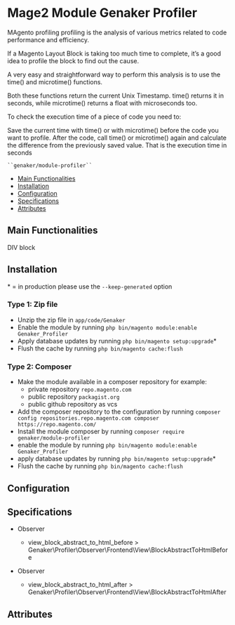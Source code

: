 # Mage2 Module Genaker Profiler

MAgento profiling profiling is the analysis of various metrics related to code performance and efficiency.

If a Magento Layout Block is taking too much time to complete, it’s a good idea to profile the block to find out the cause.

A very easy and straightforward way to perform this analysis is to use the time() and microtime() functions.

Both these functions return the current Unix Timestamp. time() returns it in seconds, while microtime() returns a float with microseconds too.

To check the execution time of a piece of code you need to:

Save the current time with time() or with microtime() before the code you want to profile.
After the code, call time() or microtime() again and calculate the difference from the previously saved value.
That is the execution time in seconds

    ``genaker/module-profiler``

 - [Main Functionalities](#markdown-header-main-functionalities)
 - [Installation](#markdown-header-installation)
 - [Configuration](#markdown-header-configuration)
 - [Specifications](#markdown-header-specifications)
 - [Attributes](#markdown-header-attributes)


## Main Functionalities
DIV block 

## Installation
\* = in production please use the `--keep-generated` option

### Type 1: Zip file

 - Unzip the zip file in `app/code/Genaker`
 - Enable the module by running `php bin/magento module:enable Genaker_Profiler`
 - Apply database updates by running `php bin/magento setup:upgrade`\*
 - Flush the cache by running `php bin/magento cache:flush`

### Type 2: Composer

 - Make the module available in a composer repository for example:
    - private repository `repo.magento.com`
    - public repository `packagist.org`
    - public github repository as vcs
 - Add the composer repository to the configuration by running `composer config repositories.repo.magento.com composer https://repo.magento.com/`
 - Install the module composer by running `composer require genaker/module-profiler`
 - enable the module by running `php bin/magento module:enable Genaker_Profiler`
 - apply database updates by running `php bin/magento setup:upgrade`\*
 - Flush the cache by running `php bin/magento cache:flush`


## Configuration




## Specifications

 - Observer
	- view_block_abstract_to_html_before > Genaker\Profiler\Observer\Frontend\View\BlockAbstractToHtmlBefore

 - Observer
	- view_block_abstract_to_html_after > Genaker\Profiler\Observer\Frontend\View\BlockAbstractToHtmlAfter


## Attributes



